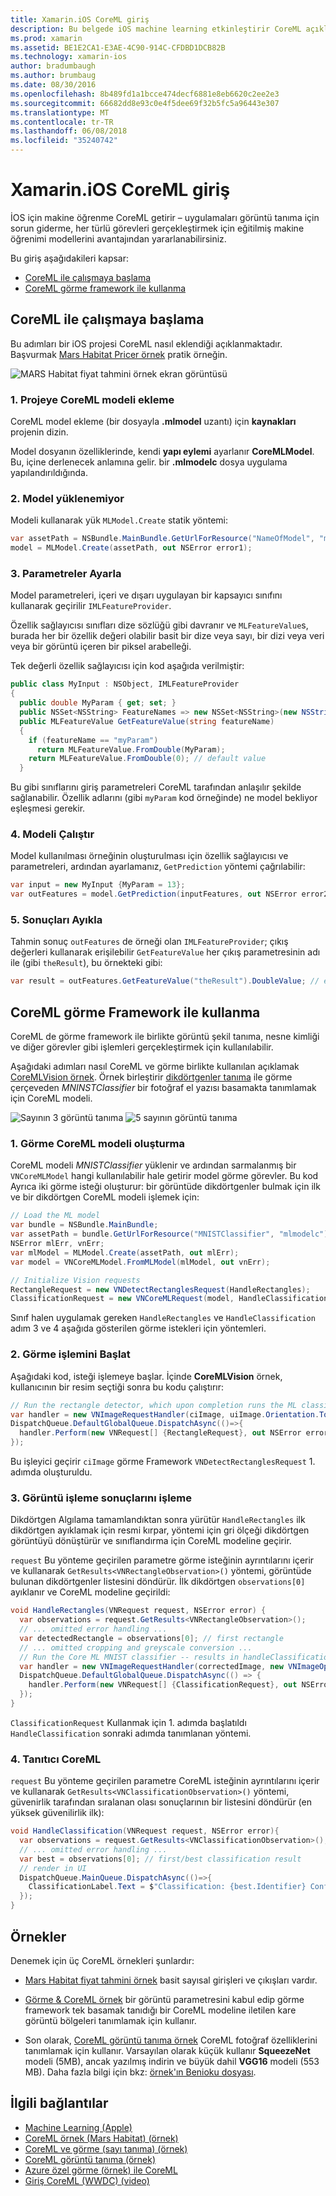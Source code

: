 ```yaml
---
title: Xamarin.iOS CoreML giriş
description: Bu belgede iOS machine learning etkinleştirir CoreML açıklanmaktadır. Bu belge CoreML ile çalışmaya nasıl başlayacağınız ve görme framework ile kullanmak nasıl anlatılmaktadır.
ms.prod: xamarin
ms.assetid: BE1E2CA1-E3AE-4C90-914C-CFDBD1DCB82B
ms.technology: xamarin-ios
author: bradumbaugh
ms.author: brumbaug
ms.date: 08/30/2016
ms.openlocfilehash: 8b489fd1a1bcce474decf6881e8eb6620c2ee2e3
ms.sourcegitcommit: 66682dd8e93c0e4f5dee69f32b5fc5a96443e307
ms.translationtype: MT
ms.contentlocale: tr-TR
ms.lasthandoff: 06/08/2018
ms.locfileid: "35240742"
---
```

# <a name="introduction-to-coreml-in-xamarinios"></a>Xamarin.iOS CoreML giriş

İOS için makine öğrenme CoreML getirir – uygulamaları görüntü tanıma için sorun giderme, her türlü görevleri gerçekleştirmek için eğitilmiş makine öğrenimi modellerini avantajından yararlanabilirsiniz.

Bu giriş aşağıdakileri kapsar:

- [CoreML ile çalışmaya başlama](#coreml)
- [CoreML görme framework ile kullanma](#coremlvision)

<a name="coreml" />

## <a name="getting-started-with-coreml"></a>CoreML ile çalışmaya başlama

Bu adımları bir iOS projesi CoreML nasıl eklendiği açıklanmaktadır. Başvurmak [Mars Habitat Pricer örnek](https://developer.xamarin.com/samples/monotouch/ios11/CoreML/) pratik örneğin.

![MARS Habitat fiyat tahmini örnek ekran görüntüsü](coreml-images/marspricer-heading.png)

### <a name="1-add-the-coreml-model-to-the-project"></a>1. Projeye CoreML modeli ekleme

CoreML model ekleme (bir dosyayla **.mlmodel** uzantı) için **kaynakları** projenin dizin. 

Model dosyanın özelliklerinde, kendi **yapı eylemi** ayarlanır **CoreMLModel**. Bu, içine derlenecek anlamına gelir. bir **.mlmodelc** dosya uygulama yapılandırıldığında.

### <a name="2-load-the-model"></a>2. Model yüklenemiyor

Modeli kullanarak yük `MLModel.Create` statik yöntemi:

```csharp
var assetPath = NSBundle.MainBundle.GetUrlForResource("NameOfModel", "mlmodelc");
model = MLModel.Create(assetPath, out NSError error1);
```

### <a name="3-set-the-parameters"></a>3. Parametreler Ayarla

Model parametreleri, içeri ve dışarı uygulayan bir kapsayıcı sınıfını kullanarak geçirilir `IMLFeatureProvider`.

Özellik sağlayıcısı sınıfları dize sözlüğü gibi davranır ve `MLFeatureValue`s, burada her bir özellik değeri olabilir basit bir dize veya sayı, bir dizi veya veri veya bir görüntü içeren bir piksel arabelleği.

Tek değerli özellik sağlayıcısı için kod aşağıda verilmiştir:

```csharp
public class MyInput : NSObject, IMLFeatureProvider
{
  public double MyParam { get; set; }
  public NSSet<NSString> FeatureNames => new NSSet<NSString>(new NSString("myParam"));
  public MLFeatureValue GetFeatureValue(string featureName)
  {
    if (featureName == "myParam")
      return MLFeatureValue.FromDouble(MyParam);
    return MLFeatureValue.FromDouble(0); // default value
  }
```

Bu gibi sınıflarını giriş parametreleri CoreML tarafından anlaşılır şekilde sağlanabilir. Özellik adlarını (gibi `myParam` kod örneğinde) ne model bekliyor eşleşmesi gerekir.

### <a name="4-run-the-model"></a>4. Modeli Çalıştır

Model kullanılması örneğinin oluşturulması için özellik sağlayıcısı ve parametreleri, ardından ayarlamanız, `GetPrediction` yöntemi çağrılabilir:

```csharp
var input = new MyInput {MyParam = 13};
var outFeatures = model.GetPrediction(inputFeatures, out NSError error2);
```

### <a name="5-extract-the-results"></a>5. Sonuçları Ayıkla

Tahmin sonuç `outFeatures` de örneği olan `IMLFeatureProvider`; çıkış değerleri kullanarak erişilebilir `GetFeatureValue` her çıkış parametresinin adı ile (gibi `theResult`), bu örnekteki gibi:

```csharp
var result = outFeatures.GetFeatureValue("theResult").DoubleValue; // eg. 6227020800
```

<a name="coremlvision" />

## <a name="using-coreml-with-the-vision-framework"></a>CoreML görme Framework ile kullanma

CoreML de görme framework ile birlikte görüntü şekil tanıma, nesne kimliği ve diğer görevler gibi işlemleri gerçekleştirmek için kullanılabilir.

Aşağıdaki adımları nasıl CoreML ve görme birlikte kullanılan açıklamak [CoreMLVision örnek](https://developer.xamarin.com/samples/monotouch/ios11/CoreMLVision/). Örnek birleştirir [dikdörtgenler tanıma](~/ios/platform/introduction-to-ios11/vision.md#rectangles) ile görme çerçeveden _MNINSTClassifier_ bir fotoğraf el yazısı basamakta tanımlamak için CoreML modeli.

![Sayının 3 görüntü tanıma](coreml-images/vision3.png) ![5 sayının görüntü tanıma](coreml-images/vision5.png)

### <a name="1-create-a-vision-coreml-model"></a>1. Görme CoreML modeli oluşturma

CoreML modeli _MNISTClassifier_ yüklenir ve ardından sarmalanmış bir `VNCoreMLModel` hangi kullanılabilir hale getirir model görme görevler. Bu kod Ayrıca iki görme isteği oluşturur: bir görüntüde dikdörtgenler bulmak için ilk ve bir dikdörtgen CoreML modeli işlemek için:

```csharp
// Load the ML model
var bundle = NSBundle.MainBundle;
var assetPath = bundle.GetUrlForResource("MNISTClassifier", "mlmodelc");
NSError mlErr, vnErr;
var mlModel = MLModel.Create(assetPath, out mlErr);
var model = VNCoreMLModel.FromMLModel(mlModel, out vnErr);

// Initialize Vision requests
RectangleRequest = new VNDetectRectanglesRequest(HandleRectangles);
ClassificationRequest = new VNCoreMLRequest(model, HandleClassification);
```

Sınıf halen uygulamak gereken `HandleRectangles` ve `HandleClassification` adım 3 ve 4 aşağıda gösterilen görme istekleri için yöntemleri.

### <a name="2-start-the-vision-processing"></a>2. Görme işlemini Başlat

Aşağıdaki kod, isteği işlemeye başlar. İçinde **CoreMLVision** örnek, kullanıcının bir resim seçtiği sonra bu kodu çalıştırır:

```csharp
// Run the rectangle detector, which upon completion runs the ML classifier.
var handler = new VNImageRequestHandler(ciImage, uiImage.Orientation.ToCGImagePropertyOrientation(), new VNImageOptions());
DispatchQueue.DefaultGlobalQueue.DispatchAsync(()=>{
  handler.Perform(new VNRequest[] {RectangleRequest}, out NSError error);
});
```

Bu işleyici geçirir `ciImage` görme Framework `VNDetectRectanglesRequest` 1. adımda oluşturuldu.

### <a name="3-handle-the-results-of-vision-processing"></a>3. Görüntü işleme sonuçlarını işleme

Dikdörtgen Algılama tamamlandıktan sonra yürütür `HandleRectangles` ilk dikdörtgen ayıklamak için resmi kırpar, yöntemi için gri ölçeği dikdörtgen görüntüyü dönüştürür ve sınıflandırma için CoreML modeline geçirir.

`request` Bu yönteme geçirilen parametre görme isteğinin ayrıntılarını içerir ve kullanarak `GetResults<VNRectangleObservation>()` yöntemi, görüntüde bulunan dikdörtgenler listesini döndürür. İlk dikdörtgen `observations[0]` ayıklanır ve CoreML modeline geçirildi:

```csharp
void HandleRectangles(VNRequest request, NSError error) {
  var observations = request.GetResults<VNRectangleObservation>();
  // ... omitted error handling ...
  var detectedRectangle = observations[0]; // first rectangle
  // ... omitted cropping and greyscale conversion ...
  // Run the Core ML MNIST classifier -- results in handleClassification method
  var handler = new VNImageRequestHandler(correctedImage, new VNImageOptions());
  DispatchQueue.DefaultGlobalQueue.DispatchAsync(() => {
    handler.Perform(new VNRequest[] {ClassificationRequest}, out NSError err);
  });
}
```

`ClassificationRequest` Kullanmak için 1. adımda başlatıldı `HandleClassification` sonraki adımda tanımlanan yöntemi.

### <a name="4-handle-the-coreml"></a>4. Tanıtıcı CoreML

`request` Bu yönteme geçirilen parametre CoreML isteğinin ayrıntılarını içerir ve kullanarak `GetResults<VNClassificationObservation>()` yöntemi, güvenirlik tarafından sıralanan olası sonuçlarının bir listesini döndürür (en yüksek güvenilirlik ilk):

```csharp
void HandleClassification(VNRequest request, NSError error){
  var observations = request.GetResults<VNClassificationObservation>();
  // ... omitted error handling ...
  var best = observations[0]; // first/best classification result
  // render in UI
  DispatchQueue.MainQueue.DispatchAsync(()=>{
    ClassificationLabel.Text = $"Classification: {best.Identifier} Confidence: {best.Confidence * 100f:#.00}%";
  });
}
```

## <a name="samples"></a>Örnekler

Denemek için üç CoreML örnekleri şunlardır:

* [Mars Habitat fiyat tahmini örnek](https://developer.xamarin.com/samples/monotouch/ios11/CoreML/) basit sayısal girişleri ve çıkışları vardır.

* [Görme & CoreML örnek](https://developer.xamarin.com/samples/monotouch/ios11/CoreMLVision/) bir görüntü parametresini kabul edip görme framework tek basamak tanıdığı bir CoreML modeline iletilen kare görüntü bölgeleri tanımlamak için kullanır.

* Son olarak, [CoreML görüntü tanıma örnek](https://developer.xamarin.com/samples/monotouch/ios11/CoreMLImageRecognition/) CoreML fotoğraf özelliklerini tanımlamak için kullanır. Varsayılan olarak küçük kullanır **SqueezeNet** modeli (5MB), ancak yazılmış indirin ve büyük dahil **VGG16** modeli (553 MB). Daha fazla bilgi için bkz: [örnek'ın Benioku dosyası](https://github.com/xamarin/ios-samples/blob/master/ios11/CoreMLImageRecognition/CoreMLImageRecognition/README.md).

## <a name="related-links"></a>İlgili bağlantılar

- [Machine Learning (Apple)](https://developer.apple.com/machine-learning/)
- [CoreML örnek (Mars Habitat) (örnek)](https://developer.xamarin.com/samples/monotouch/ios11/CoreML/)
- [CoreML ve görme (sayı tanıma) (örnek)](https://developer.xamarin.com/samples/monotouch/ios11/CoreMLVision/)
- [CoreML görüntü tanıma (örnek)](https://developer.xamarin.com/samples/monotouch/ios11/CoreMLImageRecognition/)
- [Azure özel görme (örnek) ile CoreML](https://developer.xamarin.com/samples/monotouch/ios11/CoreMLAzureModel)
- [Giriş CoreML (WWDC) (video)](https://developer.apple.com/videos/play/wwdc2017/703/)
